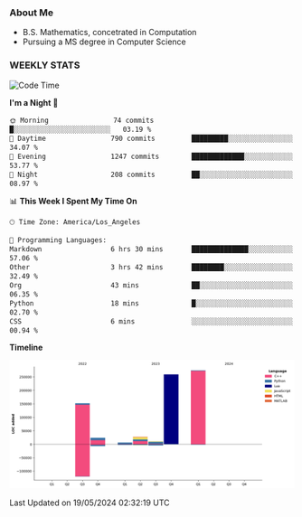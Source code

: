 ### About Me

- B.S. Mathematics, concetrated in Computation
- Pursuing a MS degree in Computer Science


### WEEKLY STATS
<!--START_SECTION:waka-->
![Code Time](http://img.shields.io/badge/Code%20Time-78%20hrs%2051%20mins-blue)

**I'm a Night 🦉** 

```text
🌞 Morning                74 commits          █░░░░░░░░░░░░░░░░░░░░░░░░   03.19 % 
🌆 Daytime                790 commits         █████████░░░░░░░░░░░░░░░░   34.07 % 
🌃 Evening                1247 commits        █████████████░░░░░░░░░░░░   53.77 % 
🌙 Night                  208 commits         ██░░░░░░░░░░░░░░░░░░░░░░░   08.97 % 
```


📊 **This Week I Spent My Time On** 

```text
🕑︎ Time Zone: America/Los_Angeles

💬 Programming Languages: 
Markdown                 6 hrs 30 mins       ██████████████░░░░░░░░░░░   57.06 % 
Other                    3 hrs 42 mins       ████████░░░░░░░░░░░░░░░░░   32.49 % 
Org                      43 mins             ██░░░░░░░░░░░░░░░░░░░░░░░   06.35 % 
Python                   18 mins             █░░░░░░░░░░░░░░░░░░░░░░░░   02.70 % 
CSS                      6 mins              ░░░░░░░░░░░░░░░░░░░░░░░░░   00.94 % 
```

**Timeline**

![Lines of Code chart](https://raw.githubusercontent.com/nickocruzm/nickocruzm/main/assets/bar_graph.png)


 Last Updated on 19/05/2024 02:32:19 UTC
<!--END_SECTION:waka-->
